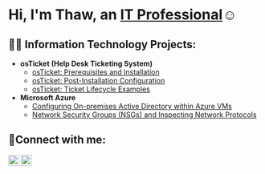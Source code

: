 
<h1>Hi, I'm Thaw, an <a href="https://www.linkedin.com/in/thaw-so-1ab36a279/">IT Professional</a>☺</h1>

<h2>👨‍💻 Information Technology Projects:</h2>

- <b>osTicket (Help Desk Ticketing System)</b>
  - [osTicket: Prerequisites and Installation](https://github.com/thawso100/osticket-prereqs)
  - [osTicket: Post-Installation Configuration](https://github.com/thawso100/post-install-config)
  - [osTicket: Ticket Lifecycle Examples](https://github.com/thawso100/ticket-lifecycle)
- <b>Microsoft Azure</b>
  - [Configuring On-premises Active Directory within Azure VMs](On-premises-Active-Directory-Deployed-in-the-Cloud-Azure-)
  - [Network Security Groups (NSGs) and Inspecting Network Protocols](https://github.com/thawso100/azure-network-protocols)

<h2>🤳Connect with me:</h2>


[<img align="left" alt="Thaw | LinkedIn" width="22px" src="https://cdn.jsdelivr.net/npm/simple-icons@v3/icons/linkedin.svg" />][linkedin]
[<img align="left" alt="Thaw | Instagram" width="22px" src="https://cdn.jsdelivr.net/npm/simple-icons@v3/icons/instagram.svg" />][instagram]

[instagram]: https://www.instagram.com/thaw_so/
[linkedin]: linkedin.com/in/thaw-so-1ab36a279
